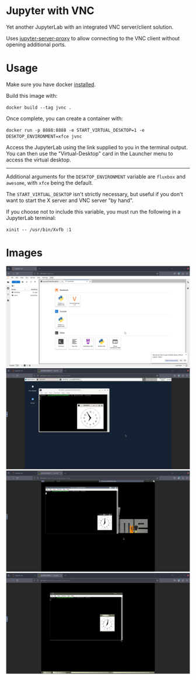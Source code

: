 # Jupyter with VNC

Yet another JupyterLab with an integrated VNC server/client solution.

Uses [jupyter-server-proxy](https://github.com/jupyterhub/jupyter-server-proxy)
to allow connecting to the VNC client without opening additional ports.

# Usage

Make sure you have docker [installed](https://docs.docker.com/engine/install/).

Build this image with:

`docker build --tag jvnc .`

Once complete, you can create a container with:

`docker run -p 8888:8888 -e START_VIRTUAL_DESKTOP=1 -e DESKTOP_ENVIRONMENT=xfce jvnc`

Access the JupyterLab using the link supplied to you in the terminal output. You
can then use the "Virtual-Desktop" card in the Launcher menu to access the
virtual desktop.

---

Additional arguments for the `DESKTOP_ENVIRONMENT` variable are `fluxbox` and
`awesome`, with `xfce` being the default.

The `START_VIRTUAL_DESKTOP` isn't strictly necessary, but useful if you don't want
to start the X server and VNC server "by hand".

If you choose not to include this variable, you must run the following in a
JupyterLab terminal:

`xinit -- /usr/bin/Xvfb :1`

# Images

![Virtual Desktop card in the JupyterLab Launcher](./images/launcher.png)
![XFCE Desktop](./images/xfce.png)
![Awesome Window Manager](./images/awesome.png)
![Fluxbox Window Manager](./images/fluxbox.png)
